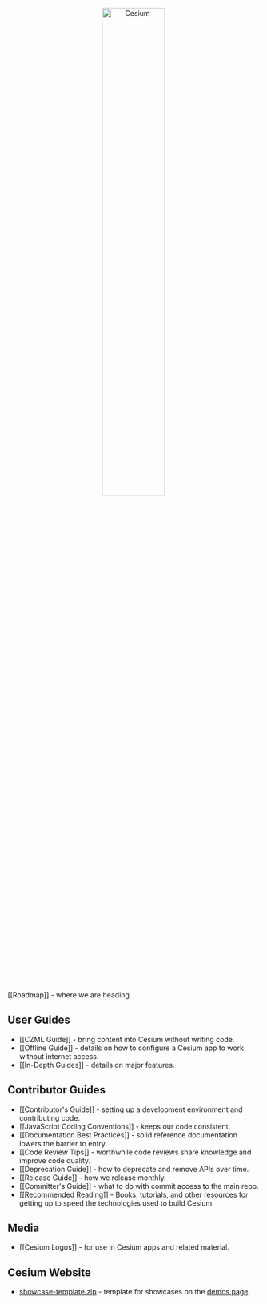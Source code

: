 <p align="center">
<img src="wiki/logos/Cesium_Logo_Color.jpg" width="50%" alt="Cesium" />
</p>

[[Roadmap]] - where we are heading.

## User Guides

* [[CZML Guide]] - bring content into Cesium without writing code.
* [[Offline Guide]] - details on how to configure a Cesium app to work without internet access.
* [[In-Depth Guides]] - details on major features.

## Contributor Guides

* [[Contributor's Guide]] - setting up a development environment and contributing code.
* [[JavaScript Coding Conventions]] - keeps our code consistent.
* [[Documentation Best Practices]] - solid reference documentation lowers the barrier to entry.
* [[Code Review Tips]] - worthwhile code reviews share knowledge and improve code quality.
* [[Deprecation Guide]] - how to deprecate and remove APIs over time.
* [[Release Guide]] - how we release monthly.
* [[Committer's Guide]] - what to do with commit access to the main repo.
* [[Recommended Reading]] - Books, tutorials, and other resources for getting up to speed the technologies used to build Cesium.

## Media

* [[Cesium Logos]] - for use in Cesium apps and related material.

## Cesium Website

* [showcase-template.zip](https://github.com/AnalyticalGraphicsInc/cesium/wiki/showcase-template/showcase-template.zip) - template for showcases on the [demos page](http://cesiumjs.org/demos.html).